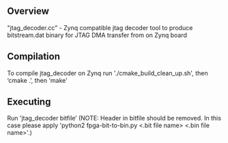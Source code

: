 ## Overview
"jtag_decoder.cc" - Zynq compatible jtag decoder tool to produce bitstream.dat binary for JTAG DMA transfer from on Zynq board

## Compilation
To compile jtag_decoder on Zynq run './cmake_build_clean_up.sh', then ‘cmake .’, then 'make'

## Executing
Run 'jtag_decoder bitfile’
    (NOTE: Header in bitfile should be removed. In this case please apply 'python2 fpga-bit-to-bin.py <.bit file name> <.bin file name>'.)
